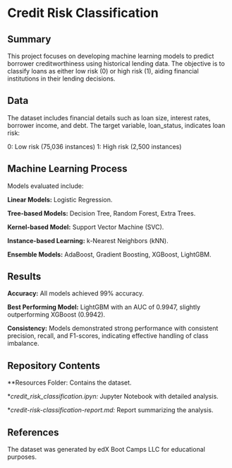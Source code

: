 # Credit Risk Classification

## Summary
This project focuses on developing machine learning models to predict borrower creditworthiness using historical lending data. The objective is to classify loans as either low risk (0) or high risk (1), aiding financial institutions in their lending decisions.

## Data
The dataset includes financial details such as loan size, interest rates, borrower income, and debt. The target variable, loan_status, indicates loan risk:

0: Low risk (75,036 instances)
1: High risk (2,500 instances)

## Machine Learning Process
Models evaluated include:

  **Linear Models:** Logistic Regression.

  **Tree-based Models:** Decision Tree, Random Forest, Extra Trees.

  **Kernel-based Model:** Support Vector Machine (SVC).

  **Instance-based Learning:** k-Nearest Neighbors (kNN).

  **Ensemble Models:** AdaBoost, Gradient Boosting, XGBoost, LightGBM.

## Results
  **Accuracy:** All models achieved 99% accuracy.

  **Best Performing Model:** LightGBM with an AUC of 0.9947, slightly outperforming XGBoost (0.9942).

  **Consistency:** Models demonstrated strong performance with consistent precision, recall, and F1-scores, indicating effective handling of class imbalance.

## Repository Contents
 **Resources Folder: Contains the dataset.

 **credit_risk_classification.ipyn:* Jupyter Notebook with detailed analysis.

 **credit-risk-classification-report.md:* Report summarizing the analysis.

## References
The dataset was generated by edX Boot Camps LLC for educational purposes.
